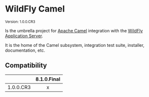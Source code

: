 # WildFly Camel

<small>
Version: 1.0.0.CR3
</small>

Is the umbrella project for [Apache Camel](http://camel.apache.org/) integration with the [WildFly Application Server](http://wildfly.org/).

It is the home of the Camel subsystem, integration test suite, installer, documentation, etc.

## Compatibility

|           | 8.1.0.Final |
| --------- |:-----------:|
| 1.0.0.CR3 |      x      |


